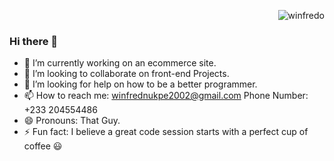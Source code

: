 <p align="right"> <img src="https://komarev.com/ghpvc/?username=winfredo&label=Profile%20views&color=e91e63&style=flat" alt="winfredo" /> </p>

### Hi there 👋

- 🔭 I’m currently working on an ecommerce site.
- 👯 I’m looking to collaborate on front-end Projects.
- 🤔 I’m looking for help on how to be a better programmer.
- 📫 How to reach me: winfrednukpe2002@gmail.com Phone Number: +233 204554486
- 😄 Pronouns: That Guy.
- ⚡ Fun fact: I believe a great code session starts with a perfect cup of coffee 😃
  


<!-- 
Here are some ideas to get you started:

- 🔭 I’m currently working on ...
- 🌱 I’m currently learning Next Js...
- 👯 I’m looking to collaborate on front-end Projects
- 🤔 I’m looking for help with ...
- 💬 Ask me about ...
- 📫 How to reach me: ...
- 😄 Pronouns: ...
- ⚡ Fun fact: ...
 -->
